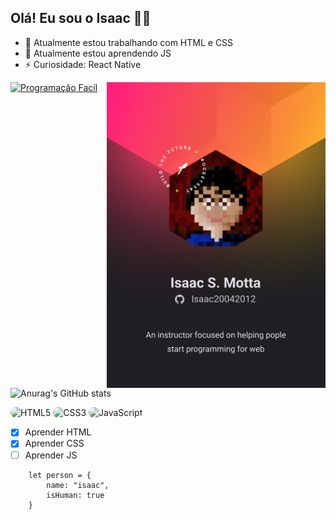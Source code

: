 ## Olá! Eu sou o Isaac 🚀🚀

- 🔭 Atualmente estou trabalhando com HTML e CSS
- 🌱 Atualmente estou aprendendo JS
- ⚡ Curiosidade: React Native
<img src="./card.svg" alt="card" align="right" width="350">

[![Programação Facíl](https://img.shields.io/badge/YouTube-FF0000?style=for-the-badge&logo=youtube&logoColor=white)](https://www.youtube.com/channel/UC-E3dJ4KL3dJigDV30DwCbg)

![Anurag's GitHub stats](https://github-readme-stats.vercel.app/api?username=Isaac20042012&show_icons=true&theme=dracula)

<div>
    <img src="https://img.shields.io/badge/HTML5-E34F26?style=for-the-badge&logo=html5&logoColor=white" alt="HTML5" style="border-radius: 20px;" align-items="center">
    <img src="https://img.shields.io/badge/CSS3-1572B6?style=for-the-badge&logo=css3&logoColor=white" alt="CSS3" style="border-radius: 20px;" align-items="center">
    <img src="https://img.shields.io/badge/JavaScript-323330?style=for-the-badge&logo=javascript&logoColor=F7DF1E" alt="JavaScript" style="border-radius: 20px;" align-items="center">
</div>

- [x] Aprender HTML
- [x] Aprender CSS
- [ ] Aprender JS

``` JS
    let person = {
        name: "isaac",
        isHuman: true
    }
```
